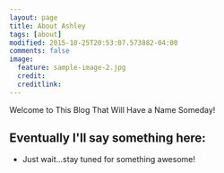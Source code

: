 ```yaml
---
layout: page
title: About Ashley
tags: [about]
modified: 2015-10-25T20:53:07.573882-04:00
comments: false
image:
  feature: sample-image-2.jpg
  credit:
  creditlink:
---
```


Welcome to This Blog That Will Have a Name Someday!

## Eventually I'll say something here:

* Just wait...stay tuned for something awesome!

